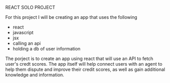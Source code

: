 REACT SOLO PROJECT

For this project I will be creating an app that uses the following
 - react
 - javascript
 - jsx
 - calling an api
 - holding a db of user information


The porject is to create an app using react that will use an API to fetch user's credt scores. The app itself will help connect users with an agent to help them dispute and improve their credit scores, as well as gain additional knowledge and information.

